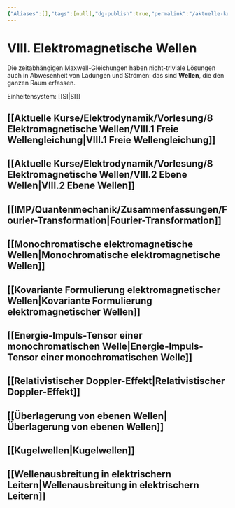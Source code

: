 ```yaml
---
{"Aliases":[],"tags":[null],"dg-publish":true,"permalink":"/aktuelle-kurse/elektrodynamik/vorlesung/8-elektromagnetische-wellen/viii-elektromagnetische-wellen/","dgHomeLink":true,"dgPassFrontmatter":true}
---
```


# VIII. Elektromagnetische Wellen
Die zeitabhängigen Maxwell-Gleichungen haben nicht-triviale Lösungen auch in Abwesenheit von Ladungen und Strömen: das sind **Wellen**, die den ganzen Raum erfassen.  

Einheitensystem: [[SI|SI]]

## [[Aktuelle Kurse/Elektrodynamik/Vorlesung/8 Elektromagnetische Wellen/VIII.1 Freie Wellengleichung|VIII.1 Freie Wellengleichung]]

## [[Aktuelle Kurse/Elektrodynamik/Vorlesung/8 Elektromagnetische Wellen/VIII.2 Ebene Wellen|VIII.2 Ebene Wellen]]

## [[IMP/Quantenmechanik/Zusammenfassungen/Fourier-Transformation|Fourier-Transformation]]

## [[Monochromatische elektromagnetische Wellen|Monochromatische elektromagnetische Wellen]]

## [[Kovariante Formulierung elektromagnetischer Wellen|Kovariante Formulierung elektromagnetischer Wellen]]

## [[Energie-Impuls-Tensor einer monochromatischen Welle|Energie-Impuls-Tensor einer monochromatischen Welle]]

## [[Relativistischer Doppler-Effekt|Relativistischer Doppler-Effekt]]

## [[Überlagerung von ebenen Wellen|Überlagerung von ebenen Wellen]]

## [[Kugelwellen|Kugelwellen]]

## [[Wellenausbreitung in elektrischern Leitern|Wellenausbreitung in elektrischern Leitern]]



